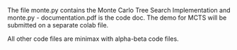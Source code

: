 The file monte.py contains the Monte Carlo Tree Search Implementation and monte.py - documentation.pdf is the code doc. The demo for MCTS will be submitted on a separate colab file.

All other code files are minimax with alpha-beta code files.
